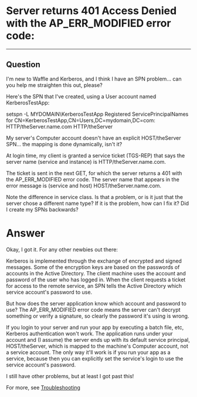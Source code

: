 # Server returns 401 Access Denied with the AP_ERR_MODIFIED error code:
----

## Question
I'm new to Waffle and Kerberos, and I think I have an SPN problem... can you help me straighten this out, please?

Here's the SPN that I've created, using a User account named KerberosTestApp:

setspn -L MYDOMAIN\KerberosTestApp
Registered ServicePrincipalNames for CN=KerberosTestApp,CN=Users,DC=mydomain,DC=com:
    HTTP/theServer.name.com
    HTTP/theServer

My server's Computer account doesn't have an explicit HOST/theServer SPN... the mapping is done dynamically, isn't it?

At login time, my client is granted a service ticket (TGS-REP) that says the server name (service and instance) is HTTP/theServer.name.com.

The ticket is sent in the next GET, for which the server returns a 401 with the AP_ERR_MODIFIED error code. The server name that appears in the error message is (service and host) HOST/theServer.name.com.

Note the difference in service class. Is that a problem, or is it just that the server chose a different name type? If it is the problem, how can I fix it? Did I create my SPNs backwards?

# Answer
Okay, I got it. For any other newbies out there:

Kerberos is implemented through the exchange of encrypted and signed messages. Some of the encryption keys are based on the passwords of accounts in the Active Directory. The client machine uses the account and password of the user who has logged in. When the client requests a ticket for access to the remote service, an SPN tells the Active Directory which service account's password to use.

But how does the server application know which account and password to use? The AP_ERR_MODIFIED error code means the server can't decrypt something or verify a signature, so clearly the password it's using is wrong.

If you login to your server and run your app by executing a batch file, etc, Kerberos authentication won't work. The application runs under your account and (I assume) the server ends up with its default service principal, HOST/theServer, which is mapped to the machine's Computer account, not a service account. The only way it'll work is if you run your app as a service, because then you can explicitly set the service's login to use the service account's password.

I still have other problems, but at least I got past this!

For more, see [Troubleshooting](https://github.com/Waffle/waffle/blob/master/Docs/Troubleshooting.md)

